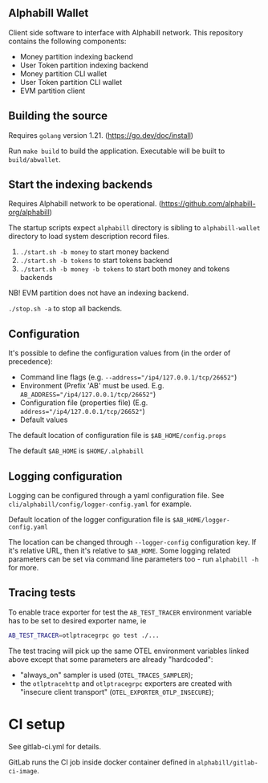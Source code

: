 ## Alphabill Wallet

Client side software to interface with Alphabill network. This repository contains the following components:
* Money partition indexing backend
* User Token partition indexing backend
* Money partition CLI wallet
* User Token partition CLI wallet
* EVM partition client

## Building the source

Requires `golang` version 1.21. (https://go.dev/doc/install)

Run `make build` to build the application. Executable will be built to `build/abwallet`. 

## Start the indexing backends

Requires Alphabill network to be operational. (https://github.com/alphabill-org/alphabill)

The startup scripts expect `alphabill` directory is sibling to `alphabill-wallet` directory 
to load system description record files.

1. `./start.sh -b money` to start money backend
2. `./start.sh -b tokens` to start tokens backend
3. `./start.sh -b money -b tokens` to start both money and tokens backends 

NB! EVM partition does not have an indexing backend.

`./stop.sh -a` to stop all backends.

## Configuration

It's possible to define the configuration values from (in the order of precedence):

* Command line flags (e.g. `--address="/ip4/127.0.0.1/tcp/26652"`)
* Environment (Prefix 'AB' must be used. E.g. `AB_ADDRESS="/ip4/127.0.0.1/tcp/26652"`)
* Configuration file (properties file) (E.g. `address="/ip4/127.0.0.1/tcp/26652"`)
* Default values

The default location of configuration file is `$AB_HOME/config.props`

The default `$AB_HOME` is `$HOME/.alphabill`

## Logging configuration

Logging can be configured through a yaml configuration file. See `cli/alphabill/config/logger-config.yaml` for example.

Default location of the logger configuration file is `$AB_HOME/logger-config.yaml`

The location can be changed through `--logger-config` configuration key. If it's relative URL, then it's relative
to `$AB_HOME`. Some logging related parameters can be set via command line parameters too - run `alphabill -h`
for more.

## Tracing tests

To enable trace exporter for test the `AB_TEST_TRACER` environment variable has to be set
to desired exporter name, ie

```sh
AB_TEST_TRACER=otlptracegrpc go test ./...
```

The test tracing will pick up the same OTEL environment variables linked above except that
some parameters are already "hardcoded":

- "always_on" sampler is used (`OTEL_TRACES_SAMPLER`);
- the `otlptracehttp` and `otlptracegrpc` exporters are created with "insecure client transport"
  (`OTEL_EXPORTER_OTLP_INSECURE`);


# CI setup

See gitlab-ci.yml for details.

GitLab runs the CI job inside docker container defined in `alphabill/gitlab-ci-image`.
